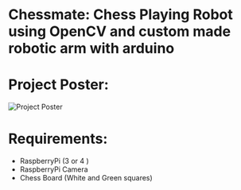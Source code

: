 # Chessmate: Chess Playing Robot using OpenCV and custom made robotic arm with arduino

# Project Poster:
![Project Poster](./poster.svg)


# Requirements:
* RaspberryPi (3 or 4 )
* RaspberryPi Camera
* Chess Board (White and Green squares)
